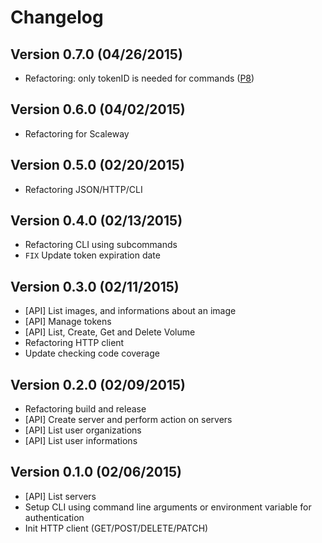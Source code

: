 Changelog
===========

Version 0.7.0 (04/26/2015)
-------------------------------

- Refactoring: only tokenID is needed for commands ([P8][])

Version 0.6.0 (04/02/2015)
--------------------------------

- Refactoring for Scaleway

Version 0.5.0 (02/20/2015)
--------------------------------

- Refactoring JSON/HTTP/CLI

Version 0.4.0 (02/13/2015)
--------------------------------

- Refactoring CLI using subcommands
- ``FIX`` Update token expiration date

Version 0.3.0 (02/11/2015)
---------------------------------

- [API] List images, and informations about an image
- [API] Manage tokens
- [API] List, Create, Get and Delete Volume
- Refactoring HTTP client
- Update checking code coverage

Version 0.2.0 (02/09/2015)
--------------------------------

- Refactoring build and release
- [API] Create server and perform action on servers
- [API] List user organizations
- [API] List user informations

Version 0.1.0 (02/06/2015)
--------------------------------

- [API] List servers
- Setup CLI using command line arguments or environment variable
  for authentication
- Init HTTP client (GET/POST/DELETE/PATCH)



[P8]: https://github.com/nlamirault/go-scaleway/pull/8
